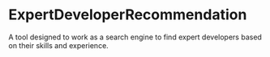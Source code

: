# ExpertDeveloperRecommendation
A tool designed to work as a search engine to find expert developers based on their skills and experience.
